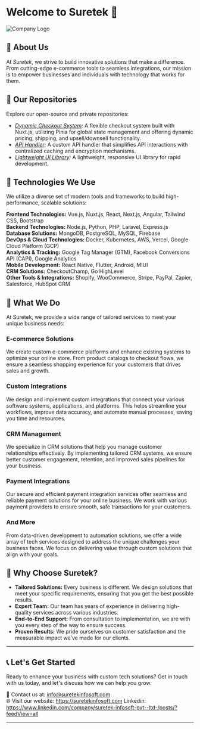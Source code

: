 # Welcome to Suretek 👋  

![Company Logo](https://suretekinfosoft.com/images/logo.png)  

## 🌟 About Us  

At *Suretek*, we strive to build innovative solutions that make a difference. From cutting-edge e-commerce tools to seamless integrations, our mission is to empower businesses and individuals with technology that works for them.  

## 📂 Our Repositories  

Explore our open-source and private repositories:  
- *[Dynamic Checkout System](https://github.com/Suretek-Builds/nuxt3-dynamic-checkout):* A flexible checkout system built with Nuxt.js, utilizing Pinia for global state management and offering dynamic pricing, shipping, and upsell/downsell functionality.  
- *[API Handler](https://github.com/yourcompany/api-handler):* A custom API handler that simplifies API interactions with centralized caching and encryption mechanisms.  
- *[Lightweight UI Library](https://github.com/yourcompany/ui-library):* A lightweight, responsive UI library for rapid development.  

## 🔧 Technologies We Use  

We utilize a diverse set of modern tools and frameworks to build high-performance, scalable solutions:

**Frontend Technologies:** Vue.js, Nuxt.js, React, Next.js, Angular, Tailwind CSS, Bootstrap  
**Backend Technologies:** Node.js, Python, PHP, Laravel, Express.js  
**Database Solutions:** MongoDB, PostgreSQL, MySQL, Firebase  
**DevOps & Cloud Technologies:** Docker, Kubernetes, AWS, Vercel, Google Cloud Platform (GCP)  
**Analytics & Tracking:** Google Tag Manager (GTM), Facebook Conversions API (CAPI), Google Analytics  
**Mobile Development:** React Native, Flutter, Android, MIUI  
**CRM Solutions:** CheckoutChamp, Go HighLevel  
**Other Tools & Integrations:** Shopify, WooCommerce, Stripe, PayPal, Zapier, Salesforce, HubSpot CRM   

## 🔧 What We Do

At Suretek, we provide a wide range of tailored services to meet your unique business needs:

### **E-commerce Solutions**
We create custom e-commerce platforms and enhance existing systems to optimize your online store. From product catalogs to checkout flows, we ensure a seamless shopping experience for your customers that drives sales and growth.

### **Custom Integrations**
We design and implement custom integrations that connect your various software systems, applications, and platforms. This helps streamline your workflows, improve data accuracy, and automate manual processes, saving you time and resources.

### **CRM Management**
We specialize in CRM solutions that help you manage customer relationships effectively. By implementing tailored CRM systems, we ensure better customer engagement, retention, and improved sales pipelines for your business.

### **Payment Integrations**
Our secure and efficient payment integration services offer seamless and reliable payment solutions for your online business. We work with various payment providers to ensure smooth, safe transactions for your customers.

### **And More**
From data-driven development to automation solutions, we offer a wide array of tech services designed to address the unique challenges your business faces. We focus on delivering value through custom solutions that align with your goals.

## 🚀 Why Choose Suretek?

- **Tailored Solutions:** Every business is different. We design solutions that meet your specific requirements, ensuring that you get the best possible results.
- **Expert Team:** Our team has years of experience in delivering high-quality services across various industries.
- **End-to-End Support:** From consultation to implementation, we are with you every step of the way to ensure success.
- **Proven Results:** We pride ourselves on customer satisfaction and the measurable impact we’ve made for our clients.

---  

## 📞 Let's Get Started

Ready to enhance your business with custom tech solutions? Get in touch with us today, and let's discuss how we can help you grow.

📧 Contact us at: info@suretekinfosoft.com  
🌐 Visit our website: https://suretekinfosoft.com
Linkedin: https://www.linkedin.com/company/suretek-infosoft-pvt--ltd-/posts/?feedView=all

---
